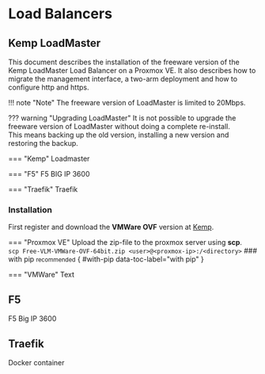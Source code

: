 # Load Balancers
## Kemp LoadMaster
This document describes the installation of the freeware version of the Kemp LoadMaster Load Balancer on a Proxmox VE.
It also describes how to migrate the management interface, a two-arm deployment and how to configure http and https.

!!! note "Note"
    The freeware version of LoadMaster is limited to 20Mbps.

??? warning "Upgrading LoadMaster"
    It is not possible to upgrade the freeware version of LoadMaster without doing a complete re-install.<br>
    This means backing up the old version, installing a new version and restoring the backup.

=== "Kemp"
    Loadmaster

=== "F5"
    F5 BIG IP 3600

=== "Traefik"
    Traefik



### Installation
First register and download the **VMWare OVF** version at [Kemp](https://freeloadbalancer.com).

=== "Proxmox VE"
    Upload the zip-file to the proxmox server using **scp**.<br>
    `scp Free-VLM-VMWare-OVF-64bit.zip <user>@<proxmox-ip>:/<directory>`
    ### with pip <small>recommended</small> { #with-pip data-toc-label="with pip" }

=== "VMWare"
    Text

## F5
F5 Big IP 3600

## Traefik
Docker container

